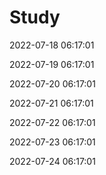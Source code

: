 # Study


2022-07-18 06:17:01

2022-07-19 06:17:01

2022-07-20 06:17:01

2022-07-21 06:17:01

2022-07-22 06:17:01

2022-07-23 06:17:01

2022-07-24 06:17:01


